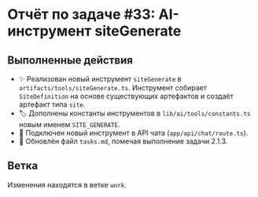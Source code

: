 # Отчёт по задаче #33: AI-инструмент siteGenerate

## Выполненные действия

- ✨ Реализован новый инструмент `siteGenerate` в `artifacts/tools/siteGenerate.ts`. Инструмент собирает `SiteDefinition` на основе существующих артефактов и создаёт артефакт типа `site`.
- 🏷 Дополнены константы инструментов в `lib/ai/tools/constants.ts` новым именем `SITE_GENERATE`.
- 🔗 Подключен новый инструмент в API чата (`app/api/chat/route.ts`).
- 📄 Обновлён файл `tasks.md`, помечая выполнение задачи 2.1.3.

## Ветка

Изменения находятся в ветке `work`.

